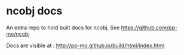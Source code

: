 ncobj docs
==========

An extra repo to hold built docs for ncobj.
See https://github.com/pp-mo/ncobj

Docs are visible at : http://pp-mo.github.io/build/html/index.html
